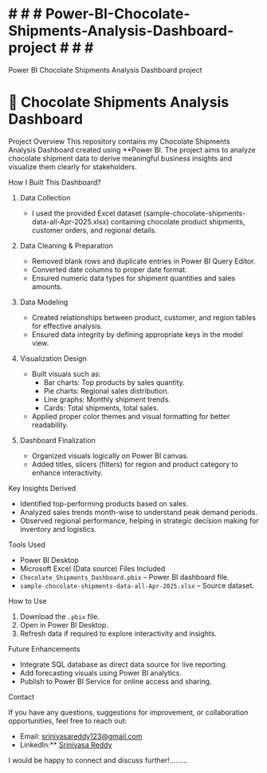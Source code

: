 # # # # Power-BI-Chocolate-Shipments-Analysis-Dashboard-project # # # #
Power BI Chocolate Shipments Analysis Dashboard project
# 🍫 Chocolate Shipments Analysis Dashboard
 Project Overview
This repository contains my Chocolate Shipments Analysis Dashboard created using **Power BI. 
The project aims to analyze chocolate shipment data to derive meaningful business insights and visualize them clearly for stakeholders.

How I Built This Dashboard?

1. Data Collection
   - I used the provided Excel dataset (sample-chocolate-shipments-data-all-Apr-2025.xlsx) containing chocolate product shipments, customer orders, and regional details.

2. Data Cleaning & Preparation
   - Removed blank rows and duplicate entries in Power BI Query Editor.
   - Converted date columns to proper date format.
   - Ensured numeric data types for shipment quantities and sales amounts.

3. Data Modeling
   - Created relationships between product, customer, and region tables for effective analysis.
   - Ensured data integrity by defining appropriate keys in the model view.

4. Visualization Design
   - Built visuals such as:
     - Bar charts: Top products by sales quantity.
     - Pie charts: Regional sales distribution.
     - Line graphs: Monthly shipment trends.
     - Cards: Total shipments, total sales.
   - Applied proper color themes and visual formatting for better readability.

5. Dashboard Finalization
   - Organized visuals logically on Power BI canvas.
   - Added titles, slicers (filters) for region and product category to enhance interactivity.

 Key Insights Derived
- Identified top-performing products based on sales.
- Analyzed sales trends month-wise to understand peak demand periods.
- Observed regional performance, helping in strategic decision making for inventory and logistics.

 Tools Used
- Power BI Desktop
- Microsoft Excel (Data source)
 Files Included
- `Chocolate_Shipments_Dashboard.pbix` – Power BI dashboard file.
- `sample-chocolate-shipments-data-all-Apr-2025.xlsx` – Source dataset.
  
How to Use
1. Download the `.pbix` file.
2. Open in Power BI Desktop.
3. Refresh data if required to explore interactivity and insights.

Future Enhancements
- Integrate SQL database as direct data source for live reporting.
- Add forecasting visuals using Power BI analytics.
- Publish to Power BI Service for online access and sharing.



Contact

If you have any questions, suggestions for improvement, or collaboration opportunities, feel free to reach out:

- Email: srinivasareddy123@gmail.com
- LinkedIn:** [Srinivasa Reddy](https://www.linkedin.com/in/shagam-srinivasa-reddy-0a724929b/)

I would be happy to connect and discuss further!.........
